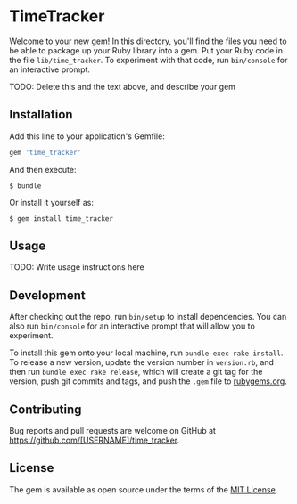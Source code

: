 # TimeTracker

Welcome to your new gem! In this directory, you'll find the files you need to be able to package up your Ruby library into a gem. Put your Ruby code in the file `lib/time_tracker`. To experiment with that code, run `bin/console` for an interactive prompt.

TODO: Delete this and the text above, and describe your gem

## Installation

Add this line to your application's Gemfile:

```ruby
gem 'time_tracker'
```

And then execute:

    $ bundle

Or install it yourself as:

    $ gem install time_tracker

## Usage

TODO: Write usage instructions here

## Development

After checking out the repo, run `bin/setup` to install dependencies. You can also run `bin/console` for an interactive prompt that will allow you to experiment.

To install this gem onto your local machine, run `bundle exec rake install`. To release a new version, update the version number in `version.rb`, and then run `bundle exec rake release`, which will create a git tag for the version, push git commits and tags, and push the `.gem` file to [rubygems.org](https://rubygems.org).

## Contributing

Bug reports and pull requests are welcome on GitHub at https://github.com/[USERNAME]/time_tracker.

## License

The gem is available as open source under the terms of the [MIT License](https://opensource.org/licenses/MIT).
